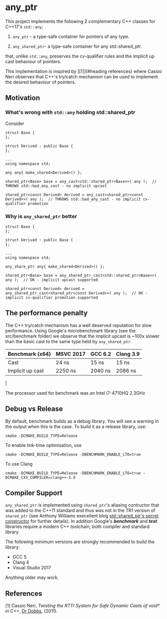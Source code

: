# any_ptr
This project implements the following 2 complementary C++ classes for C++17's ```std::any```;

1. ```any_ptr``` - a type-safe container for pointers of any type. 

2. ```any_shared_ptr```- a type-safe container for any std::shared_ptr. 

that, unlike ```std::any```,  preserves the cv-qualifier rules and the implicit up cast behaviour of pointers. 

This implementation is inspired by [[1]](#heading references) where Cassio Neri observes that C++'s try/catch mechanism can be used to implement the desired behaviour of pointers.   

## Motivation

### What's wrong with ```std::any``` holding std::shared_ptr
Consider
```
struct Base {
};

struct Derived : public Base {
};

...
using namespace std;

any any{ make_shared<Derived>() };

shared_ptr<Base> base = any_cast<std::shared_ptr<Base>>( any );  // THROWS std::bad_any_cast - no implicit upcast

shared_ptr<const Derived> derived = any_cast<shared_ptr<const Derived>>( any );  // THROWS std::bad_any_cast - no implicit cv-qualifier promotion
```

### Why is ```any_shared_ptr``` better 
```
struct Base {
};

struct Derived : public Base {
};

...
using namespace std;

any_share_ptr any{ make_shared<Derived>() };

shared_ptr<Base> base = any_shared_ptr_cast<std::shared_ptr<Base>>( any );  // OK - implicit upcast supported

shared_ptr<const Derived> derived = any_shared_ptr_cast<shared_ptr<const Derived>>( any );  // OK - implicit cv-qualifier promotion supported
```


## The performance penalty
The C++ try/catch mechanism has a well deserved reputation for slow performance. 
Using Google's microbenchmark library (see the src/benchmark folder) we observe that the implicit upcast is ~100x slower than the basic cast to the same type held by ```any_shared_ptr```.

|Benchmark (x64) |MSVC 2017|GCC 6.2|Clang 3.9|
|-|-|-|-|
|Cast|24 ns|15 ns|15 ns|
|Implicit up cast|2250 ns|2040 ns|2086 ns|
|

The processor used for benchmark was an Intel i7-4710HQ 2.3GHz 

## Debug vs Release 
By default, benchmark builds as a debug library. You will see a warning in the output when this is the case. To build it as a release library, use:
```
cmake -DCMAKE_BUILD_TYPE=Release
```
To enable link-time optimisation, use
```
cmake -DCMAKE_BUILD_TYPE=Release -DBENCHMARK_ENABLE_LTO=true
```
To use Clang
```
cmake -DCMAKE_BUILD_TYPE=Release -DBENCHMARK_ENABLE_LTO=true -DCMAKE_CXX_COMPILER=clang++-3.9
```

## Compiler Support

```any_shared_ptr``` is implemented using ```shared_ptr```'s aliasing contructor that was added to the C++11 standard and thus was not in the TR1 version of ```shared_ptr``` (see Anthony Williams execellent blog [std::shared_ptr's secret constructor](https://www.justsoftwaresolutions.co.uk/cplusplus/shared-ptr-secret-constructor.html) for further details). In addition Google's ***benchmark*** and ***test*** libraries require a modern C++ toolchain, both compiler and standard library.

The following minimum versions are strongly recommended to build the library:  
* GCC 5  
* Clang 4  
* Visual Studio 2017  

Anything older may work.

## References

[1] Cassio Neri, _Twisting the RTTI System for Safe Dynamic Casts of void* in C++_, [Dr Dobbs](http://www.drdobbs.com/cpp/twisting-the-rtti-system-for-safe-dynami/229401004), (2011).
